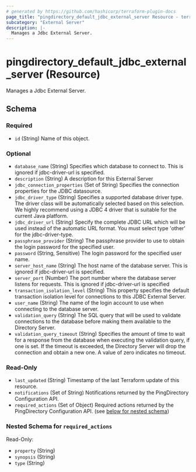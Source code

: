 ```yaml
---
# generated by https://github.com/hashicorp/terraform-plugin-docs
page_title: "pingdirectory_default_jdbc_external_server Resource - terraform-provider-pingdirectory"
subcategory: "External Server"
description: |-
  Manages a Jdbc External Server.
---
```


# pingdirectory_default_jdbc_external_server (Resource)

Manages a Jdbc External Server.



<!-- schema generated by tfplugindocs -->
## Schema

### Required

- `id` (String) Name of this object.

### Optional

- `database_name` (String) Specifies which database to connect to. This is ignored if jdbc-driver-url is specified.
- `description` (String) A description for this External Server
- `jdbc_connection_properties` (Set of String) Specifies the connection properties for the JDBC datasource.
- `jdbc_driver_type` (String) Specifies a supported database driver type. The driver class will be automatically selected based on this selection. We highly recommend using a JDBC 4 driver that is suitable for the current Java platform.
- `jdbc_driver_url` (String) Specify the complete JDBC URL which will be used instead of the automatic URL format. You must select type 'other' for the jdbc-driver-type.
- `passphrase_provider` (String) The passphrase provider to use to obtain the login password for the specified user.
- `password` (String, Sensitive) The login password for the specified user name.
- `server_host_name` (String) The host name of the database server. This is ignored if jdbc-driver-url is specified.
- `server_port` (Number) The port number where the database server listens for requests. This is ignored if jdbc-driver-url is specified
- `transaction_isolation_level` (String) This property specifies the default transaction isolation level for connections to this JDBC External Server.
- `user_name` (String) The name of the login account to use when connecting to the database server.
- `validation_query` (String) The SQL query that will be used to validate connections to the database before making them available to the Directory Server.
- `validation_query_timeout` (String) Specifies the amount of time to wait for a response from the database when executing the validation query, if one is set. If the timeout is exceeded, the Directory Server will drop the connection and obtain a new one. A value of zero indicates no timeout.

### Read-Only

- `last_updated` (String) Timestamp of the last Terraform update of this resource.
- `notifications` (Set of String) Notifications returned by the PingDirectory Configuration API.
- `required_actions` (Set of Object) Required actions returned by the PingDirectory Configuration API. (see [below for nested schema](#nestedatt--required_actions))

<a id="nestedatt--required_actions"></a>
### Nested Schema for `required_actions`

Read-Only:

- `property` (String)
- `synopsis` (String)
- `type` (String)


